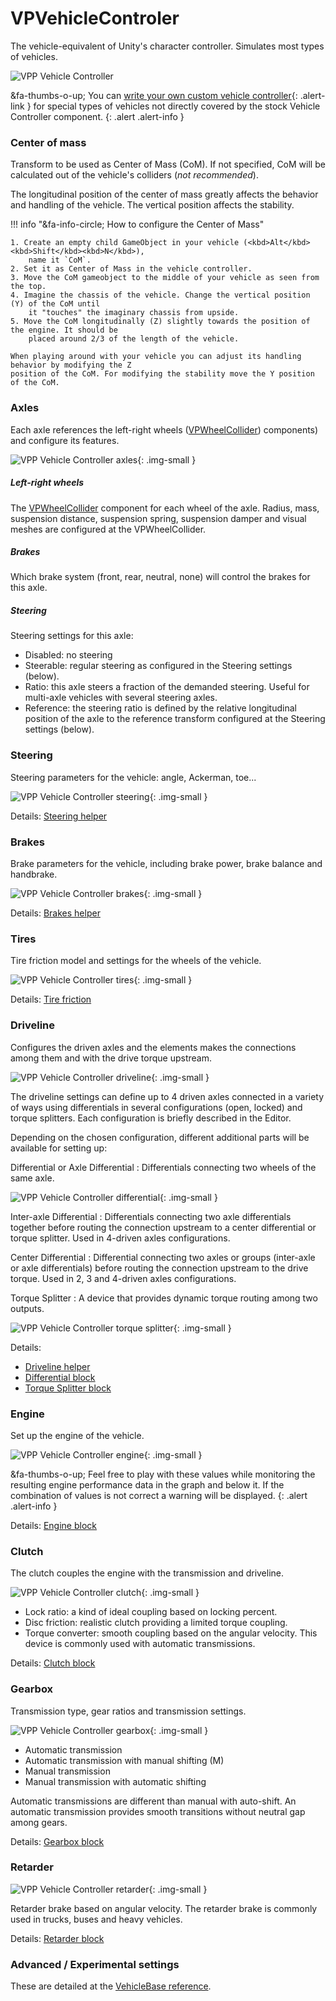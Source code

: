 # VPVehicleControler

The vehicle-equivalent of Unity's character controller. Simulates most types of vehicles.

![VPP Vehicle Controller](/img/components/vpp-vehicle-controller.png)

&fa-thumbs-o-up; You can [write your own custom vehicle controller](../advanced/custom-vehicles.md){: .alert-link }
for special types of vehicles not directly covered by the stock Vehicle Controller component.
{: .alert .alert-info }

### Center of mass

Transform to be used as Center of Mass (CoM). If not specified, CoM will be calculated
out of the vehicle's colliders (_not recommended_).

The longitudinal position of the center of mass greatly affects the behavior and handling of the
vehicle. The vertical position affects the stability.

!!! info "&fa-info-circle; How to configure the Center of Mass"

	1. Create an empty child GameObject in your vehicle (<kbd>Alt</kbd><kbd>Shift</kbd><kbd>N</kbd>),
		name it `CoM`.
	2. Set it as Center of Mass in the vehicle controller.
	3. Move the CoM gameobject to the middle of your vehicle as seen from the top.
	4. Imagine the chassis of the vehicle. Change the vertical position (Y) of the CoM until
		it "touches" the imaginary chassis from upside.
	5. Move the CoM longitudinally (Z) slightly towards the position of the engine. It should be
		placed around 2/3 of the length of the vehicle.

	When playing around with your vehicle you can adjust its handling behavior by modifying the Z
	position of the CoM. For modifying the stability move the Y position of the CoM.

### Axles

Each axle references the left-right wheels ([VPWheelCollider](../components/wheel-collider))
components) and configure its features.

![VPP Vehicle Controller axles](/img/components/vpp-vehicle-controller-axles.png){: .img-small }

##### Left-right wheels

The [VPWheelCollider](../components/wheel-collider) component for each wheel of the axle.
Radius, mass, suspension distance, suspension spring, suspension damper and visual meshes are
configured at the VPWheelCollider.

##### Brakes

Which brake system (front, rear, neutral, none) will control the brakes for this axle.

##### Steering

Steering settings for this axle:

- Disabled: no steering
- Steerable: regular steering as configured in the Steering settings (below).
- Ratio: this axle steers a fraction of the demanded steering. Useful for multi-axle vehicles
	with several steering axles.
- Reference: the steering ratio is defined by the relative longitudinal position of the axle to
	the reference transform configured at the Steering settings (below).

### Steering

Steering parameters for the vehicle: angle, Ackerman, toe...

![VPP Vehicle Controller steering](/img/blocks/vpp-steering-inspector.png){: .img-small }

Details: [Steering helper](../blocks/steering.md)

### Brakes

Brake parameters for the vehicle, including brake power, brake balance and handbrake.

![VPP Vehicle Controller brakes](/img/blocks/vpp-brakes-inspector.png){: .img-small }

Details: [Brakes helper](../blocks/brakes.md)

### Tires

Tire friction model and settings for the wheels of the vehicle.

![VPP Vehicle Controller tires](/img/blocks/vpp-tires-inspector.png){: .img-small }

Details: [Tire friction](../blocks/tires.md)

### Driveline

Configures the driven axles and the elements makes the connections among them and with the drive
torque upstream.

![VPP Vehicle Controller driveline](/img/blocks/vpp-driveline-inspector.png){: .img-small }

The driveline settings can define up to 4 driven axles connected in a variety of ways using
differentials in several configurations (open, locked) and torque splitters. Each configuration
is briefly described in the Editor.

Depending on the chosen configuration, different additional parts will be available for setting up:

Differential or Axle Differential
:	Differentials connecting two wheels of the same axle.

![VPP Vehicle Controller differential](/img/blocks/vpp-differential-inspector.png){: .img-small }

Inter-axle Differential
:	Differentials connecting two axle differentials together before routing the connection upstream
	to a center differential or torque splitter. Used in 4-driven axles configurations.

Center Differential
:	Differential connecting two axles or groups (inter-axle or axle differentials) before routing
	the connection upstream to the drive torque. Used in 2, 3 and 4-driven axles configurations.

Torque Splitter
:	A device that provides dynamic torque routing among two outputs.

![VPP Vehicle Controller torque splitter](/img/blocks/vpp-torque-splitter-inspector.png){: .img-small }

Details:

- [Driveline helper](../blocks/driveline.md)
- [Differential block](../blocks/differential.md)
- [Torque Splitter block](../blocks/torque-splitter.md)

### Engine

Set up the engine of the vehicle.

![VPP Vehicle Controller engine](/img/blocks/vpp-engine-inspector.png){: .img-small }

&fa-thumbs-o-up; Feel free to play with these values while monitoring the resulting engine
performance data in the graph and below it. If the combination of values is not correct a warning
will be displayed.
{: .alert .alert-info }

Details: [Engine block](../blocks/engine.md)

### Clutch

The clutch couples the engine with the transmission and driveline.

![VPP Vehicle Controller clutch](/img/blocks/vpp-clutch-inspector.png){: .img-small }

- Lock ratio: a kind of ideal coupling based on locking percent.
- Disc friction: realistic clutch providing a limited torque coupling.
- Torque converter: smooth coupling based on the angular velocity. This device is commonly used with
	automatic transmissions.

Details: [Clutch block](../blocks/clutch.md)

### Gearbox

Transmission type, gear ratios and transmission settings.

![VPP Vehicle Controller gearbox](/img/blocks/vpp-gearbox-inspector.png){: .img-small }

- Automatic transmission
- Automatic transmission with manual shifting (M)
- Manual transmission
- Manual transmission with automatic shifting

Automatic transmissions are different than manual with auto-shift. An automatic transmission
provides smooth transitions without neutral gap among gears.

Details: [Gearbox block](../blocks/gearbox.md)

### Retarder

![VPP Vehicle Controller retarder](/img/blocks/vpp-retarder-inspector.png){: .img-small }

Retarder brake based on angular velocity. The retarder brake is commonly used in trucks, buses
and heavy vehicles.

Details: [Retarder block](../blocks/retarder.md)

### Advanced / Experimental settings

These are detailed at the [VehicleBase reference](../advanced/vehiclebase-reference.md).